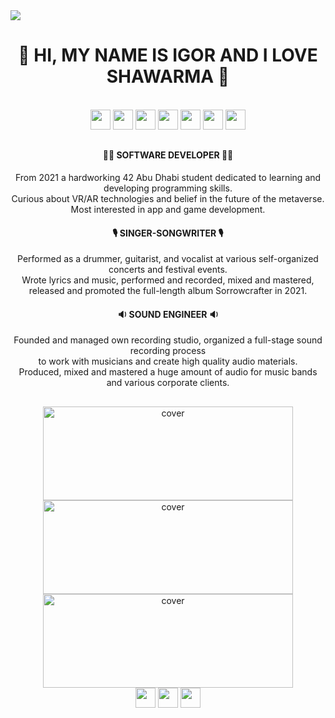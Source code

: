 
<img src ='https://www.ishawarma.com/images/slide-front-see.png'>


<div align="center">
<h1><b>🌯 HI, MY NAME IS IGOR AND I LOVE SHAWARMA 🌯</b></h1>
</div>

<div align="center"><br>
<img width ='32px' src ='https://raw.githubusercontent.com/rahulbanerjee26/githubAboutMeGenerator/main/icons/c.svg'>
<img width ='32px' src ='https://raw.githubusercontent.com/rahulbanerjee26/githubAboutMeGenerator/main/icons/python.svg'>
<img width ='32px' src ='https://raw.githubusercontent.com/rahulbanerjee26/githubAboutMeGenerator/main/icons/nodejs.svg'>
<img width ='32px' src ='https://raw.githubusercontent.com/rahulbanerjee26/githubAboutMeGenerator/main/icons/linux.svg'>
<img width ='32px' src ='https://raw.githubusercontent.com/rahulbanerjee26/githubAboutMeGenerator/main/icons/git.svg'>
<img width ='32px' src ='https://raw.githubusercontent.com/rahulbanerjee26/githubAboutMeGenerator/main/icons/html.svg'>
<img width ='32px' src ='https://raw.githubusercontent.com/rahulbanerjee26/githubAboutMeGenerator/main/icons/photoshop.svg'>
</div>
<div align="center">
   <h2> </h2>
<h4><b>👨‍💻 SOFTWARE DEVELOPER 👨‍💻</b></h4>
  <p>From 2021 a hardworking 42 Abu Dhabi student dedicated to learning and developing programming skills. <br>
    Curious about VR/AR technologies and belief in the future of the metaverse. <br>
      Most interested in app and game development. </p>
</div>
<div align="center">
<h4><b>🎙️ SINGER-SONGWRITER 🎙️</b></h4>
    <p>Performed as a drummer, guitarist, and vocalist at various self-organized concerts and festival events. <br>
      Wrote lyrics and music, performed and recorded, mixed and mastered, <br>
    released and promoted the full-length album Sorrowcrafter in 2021.</p>
</div>
<div align="center">
<h4><b>🔉 SOUND ENGINEER 🔉</b></h4>
      <p>Founded and managed own recording studio, organized a full-stage sound recording process <br>
        to work with musicians and create high quality audio materials. <br>
        Produced, mixed and mastered a huge amount of audio for music bands and various corporate clients.</p>
</div>

<div align="center">
  <h2> </h2>
<img width="400pxl" height = "150pxl" src="https://media4.giphy.com/media/lovPEehUzdQRi1bgKk/giphy.gif?cid=6c09b952frrbu9kcwkj0c5562ms9w2n35h8kkihqfw2ag1cw&rid=giphy.gif&ct=s?h=257&la=en&w=759&hash=7EDF5B29736E43CAB153AEA504773656C3230C43" alt="cover" />
  <img width="400pxl" height = "150pxl" src="https://media4.giphy.com/media/lovPEehUzdQRi1bgKk/giphy.gif?cid=6c09b952frrbu9kcwkj0c5562ms9w2n35h8kkihqfw2ag1cw&rid=giphy.gif&ct=s?h=257&la=en&w=759&hash=7EDF5B29736E43CAB153AEA504773656C3230C43" alt="cover" />
  <img width="400pxl" height = "150pxl" src="https://media4.giphy.com/media/lovPEehUzdQRi1bgKk/giphy.gif?cid=6c09b952frrbu9kcwkj0c5562ms9w2n35h8kkihqfw2ag1cw&rid=giphy.gif&ct=s?h=257&la=en&w=759&hash=7EDF5B29736E43CAB153AEA504773656C3230C43" alt="cover" />
</div>

<div align="center">
<a href = 'https://www.linkedin.com/in/igbocha3'> <img width = '32px' align= 'center' src="https://raw.githubusercontent.com/rahulbanerjee26/githubAboutMeGenerator/main/icons/linked-in-alt.svg"/></a> 
<a href = 'https://www.instagram.com/sketch555'> <img width = '32px' align= 'center' src="https://raw.githubusercontent.com/rahulbanerjee26/githubAboutMeGenerator/main/icons/instagram.svg"/></a> 
<a href = 'https://github.com/igbocha3'> <img width = '32px' align= 'center' src="https://raw.githubusercontent.com/rahulbanerjee26/githubAboutMeGenerator/main/icons/github.svg"/></a> 
</div>

